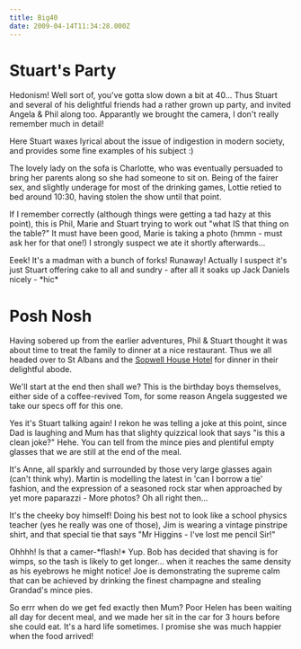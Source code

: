 ```yaml
---
title: Big40
date: 2009-04-14T11:34:28.000Z
---
```

Stuart\'s Party
===============

Hedonism! Well sort of, you\'ve gotta slow down a bit at 40\... Thus
Stuart and several of his delightful friends had a rather grown up
party, and invited Angela & Phil along too. Apparantly we brought the
camera, I don\'t really remember much in detail!

[](https://ashbysoft.com/big40/stuspeaks.jpg "wikilink")
[](https://ashbysoft.com/big40/lottie.jpg "wikilink")

Here Stuart waxes lyrical about the issue of indigestion in modern
society, and provides some fine examples of his subject :)

The lovely lady on the sofa is Charlotte, who was eventually persuaded
to bring her parents along so she had someone to sit on. Being of the
fairer sex, and slightly underage for most of the drinking games, Lottie
retied to bed around 10:30, having stolen the show until that point.

[](https://ashbysoft.com/big40/whatsthat.jpg "wikilink")
[](https://ashbysoft.com/big40/forks.jpg "wikilink")

If I remember correctly (although things were getting a tad hazy at this
point), this is Phil, Marie and Stuart trying to work out \"what IS that
thing on the table?\" It must have been good, Marie is taking a photo
(hmmn - must ask her for that one!) I strongly suspect we ate it shortly
afterwards\...

Eeek! It\'s a madman with a bunch of forks! Runaway! Actually I suspect
it\'s just Stuart offering cake to all and sundry - after all it soaks
up Jack Daniels nicely - \*hic\*

Posh Nosh
=========

Having sobered up from the earlier adventures, Phil & Stuart thought it
was about time to treat the family to dinner at a nice restaurant. Thus
we all headed over to St Albans and the [Sopwell House
Hotel](http://www.sopwellhouse.co.uk/sopwell/index.htm "wikilink") for
dinner in their delightful abode.

[](https://ashbysoft.com/big40/stutomphil.jpg "wikilink")

We\'ll start at the end then shall we? This is the birthday boys
themselves, either side of a coffee-revived Tom, for some reason Angela
suggested we take our specs off for this one.

[](https://ashbysoft.com/big40/mumdadstu.jpg "wikilink")

Yes it\'s Stuart talking again! I rekon he was telling a joke at this
point, since Dad is laughing and Mum has that slighty quizzical look
that says \"is this a clean joke?\" Hehe. You can tell from the mince
pies and plentiful empty glasses that we are still at the end of the
meal.

[](https://ashbysoft.com/big40/annemartin.jpg "wikilink")

It\'s Anne, all sparkly and surrounded by those very large glasses again
(can\'t think why). Martin is modelling the latest in \'can I borrow a
tie\' fashion, and the expression of a seasoned rock star when
approached by yet more paparazzi - More photos? Oh all right then\...

[](https://ashbysoft.com/big40/jim.jpg "wikilink")

It\'s the cheeky boy himself! Doing his best not to look like a school
physics teacher (yes he really was one of those), Jim is wearing a
vintage pinstripe shirt, and that special tie that says \"Mr Higgins -
I\'ve lost me pencil Sir!\"

[](https://ashbysoft.com/big40/bobjoe.jpg "wikilink")

Ohhhh! Is that a camer-\*flash!\* Yup. Bob has decided that shaving is
for wimps, so the tash is likely to get longer\... when it reaches the
same density as his eyebrows he might notice! Joe is demonstrating the
supreme calm that can be achieved by drinking the finest champagne and
stealing Grandad\'s mince pies.

[](https://ashbysoft.com/big40/helen.jpg "wikilink")

So errr when do we get fed exactly then Mum? Poor Helen has been waiting
all day for decent meal, and we made her sit in the car for 3 hours
before she could eat. It\'s a hard life sometimes. I promise she was
much happier when the food arrived!
